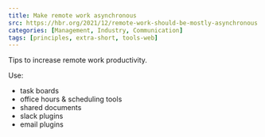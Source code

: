 ```yaml
---
title: Make remote work asynchronous
src: https://hbr.org/2021/12/remote-work-should-be-mostly-asynchronous
categories: [Management, Industry, Communication]
tags: [principles, extra-short, tools-web]
---
```


Tips to increase remote work productivity.

Use:

- task boards
- office hours & scheduling tools
- shared documents
- slack plugins
- email plugins
